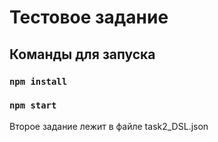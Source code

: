 # Тестовое задание
## Команды для запуска

### `npm install`
### `npm start`

Второе задание лежит в файле task2_DSL.json